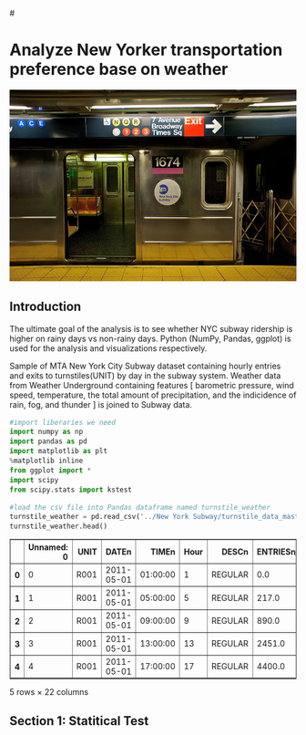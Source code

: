 #<h1>Analyze New Yorker transportation preference base on weather</h1>
![image](https://github.com/x7zhang/subway/blob/master/graphs/subway-wireless-nyc.jpg?raw=true)

<h2>Introduction</h2>
The ultimate goal of the analysis is to see whether NYC subway ridership is higher on rainy days vs non-rainy days. Python (NumPy, Pandas, ggplot) is used for the analysis and visualizations respectively.

Sample of MTA New York City Subway dataset containing hourly entries and exits to turnstiles(UNIT) by day in the subway system. Weather data from Weather Underground containing features [ barometric pressure, wind speed, temperature, the total amount of precipitation, and the indicidence of rain, fog, and thunder ] is joined to Subway data.

```python
#import liberaries we need
import numpy as np
import pandas as pd
import matplotlib as plt
%matplotlib inline
from ggplot import *
import scipy
from scipy.stats import kstest
```


```python
#load the csv file into Pandas dataframe named turnstile_weather
turnstile_weather = pd.read_csv('../New York Subway/turnstile_data_master_with_weather.csv')
turnstile_weather.head()
```




<div>
<table border="1" class="dataframe">
  <thead>
    <tr style="text-align: right;">
      <th></th>
      <th>Unnamed: 0</th>
      <th>UNIT</th>
      <th>DATEn</th>
      <th>TIMEn</th>
      <th>Hour</th>
      <th>DESCn</th>
      <th>ENTRIESn_hourly</th>
      <th>EXITSn_hourly</th>
      <th>maxpressurei</th>
      <th>maxdewpti</th>
      <th>...</th>
      <th>meandewpti</th>
      <th>meanpressurei</th>
      <th>fog</th>
      <th>rain</th>
      <th>meanwindspdi</th>
      <th>mintempi</th>
      <th>meantempi</th>
      <th>maxtempi</th>
      <th>precipi</th>
      <th>thunder</th>
    </tr>
  </thead>
  <tbody>
    <tr>
      <th>0</th>
      <td>0</td>
      <td>R001</td>
      <td>2011-05-01</td>
      <td>01:00:00</td>
      <td>1</td>
      <td>REGULAR</td>
      <td>0.0</td>
      <td>0.0</td>
      <td>30.31</td>
      <td>42.0</td>
      <td>...</td>
      <td>39.0</td>
      <td>30.27</td>
      <td>0.0</td>
      <td>0.0</td>
      <td>5.0</td>
      <td>50.0</td>
      <td>60.0</td>
      <td>69.0</td>
      <td>0.0</td>
      <td>0.0</td>
    </tr>
    <tr>
      <th>1</th>
      <td>1</td>
      <td>R001</td>
      <td>2011-05-01</td>
      <td>05:00:00</td>
      <td>5</td>
      <td>REGULAR</td>
      <td>217.0</td>
      <td>553.0</td>
      <td>30.31</td>
      <td>42.0</td>
      <td>...</td>
      <td>39.0</td>
      <td>30.27</td>
      <td>0.0</td>
      <td>0.0</td>
      <td>5.0</td>
      <td>50.0</td>
      <td>60.0</td>
      <td>69.0</td>
      <td>0.0</td>
      <td>0.0</td>
    </tr>
    <tr>
      <th>2</th>
      <td>2</td>
      <td>R001</td>
      <td>2011-05-01</td>
      <td>09:00:00</td>
      <td>9</td>
      <td>REGULAR</td>
      <td>890.0</td>
      <td>1262.0</td>
      <td>30.31</td>
      <td>42.0</td>
      <td>...</td>
      <td>39.0</td>
      <td>30.27</td>
      <td>0.0</td>
      <td>0.0</td>
      <td>5.0</td>
      <td>50.0</td>
      <td>60.0</td>
      <td>69.0</td>
      <td>0.0</td>
      <td>0.0</td>
    </tr>
    <tr>
      <th>3</th>
      <td>3</td>
      <td>R001</td>
      <td>2011-05-01</td>
      <td>13:00:00</td>
      <td>13</td>
      <td>REGULAR</td>
      <td>2451.0</td>
      <td>3708.0</td>
      <td>30.31</td>
      <td>42.0</td>
      <td>...</td>
      <td>39.0</td>
      <td>30.27</td>
      <td>0.0</td>
      <td>0.0</td>
      <td>5.0</td>
      <td>50.0</td>
      <td>60.0</td>
      <td>69.0</td>
      <td>0.0</td>
      <td>0.0</td>
    </tr>
    <tr>
      <th>4</th>
      <td>4</td>
      <td>R001</td>
      <td>2011-05-01</td>
      <td>17:00:00</td>
      <td>17</td>
      <td>REGULAR</td>
      <td>4400.0</td>
      <td>2501.0</td>
      <td>30.31</td>
      <td>42.0</td>
      <td>...</td>
      <td>39.0</td>
      <td>30.27</td>
      <td>0.0</td>
      <td>0.0</td>
      <td>5.0</td>
      <td>50.0</td>
      <td>60.0</td>
      <td>69.0</td>
      <td>0.0</td>
      <td>0.0</td>
    </tr>
  </tbody>
</table>
<p>5 rows × 22 columns</p>
</div>


<h2>Section 1: Statitical Test</h2>




